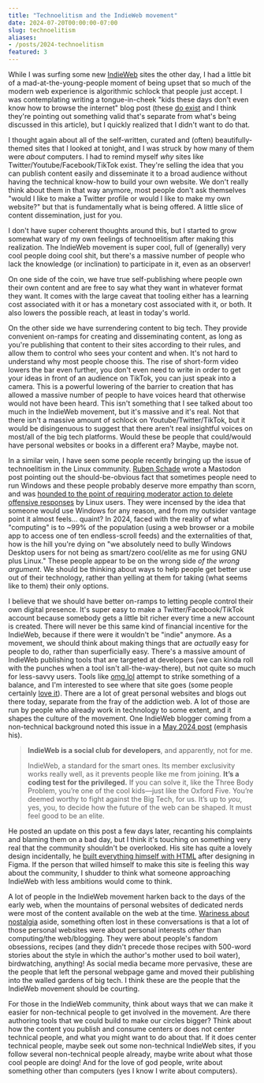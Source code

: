 ```yaml
---
title: "Technoelitism and the IndieWeb movement"
date: 2024-07-20T00:00:00-07:00
slug: technoelitism
aliases:
- /posts/2024-technoelitism
featured: 3
---
```


While I was surfing some new [IndieWeb](https://indieweb.org) sites the other day, I had a little bit of a mad-at-the-young-people moment of being upset that so much of the modern web experience is algorithmic schlock that people just accept. I was contemplating writing a tongue-in-cheek "kids these days don't even know how to browse the internet" blog post (these [do exist](https://pj.bearblog.dev/a-rant-on-americas-youth/) and I think they're pointing out something valid that's separate from what's being discussed in this article), but I quickly realized that I didn't want to do that.

I thought again about all of the self-written, curated and (often) beautifully-themed sites that I looked at tonight, and I was struck by how many of them were _about_ computers. I had to remind myself _why_ sites like Twitter/Youtube/Facebook/TikTok exist. They're selling the idea that you can publish content easily and disseminate it to a broad audience without having the technical know-how to build your own website. We don't really think about them in that way anymore, most people don't ask themselves "would I like to make a Twitter profile or would I like to make my own website?" but that is fundamentally what is being offered. A little slice of content dissemination, just for you.

I don't have super coherent thoughts around this, but I started to grow somewhat wary of my own feelings of technoelitism after making this realization. The IndieWeb movement is super cool, full of (generally) very cool people doing cool shit, but there's a massive number of people who lack the knowledge (or inclination) to participate in it, even as an observer!

On one side of the coin, we have true self-publishing where people own their own content and are free to say what they want in whatever format they want. It comes with the large caveat that tooling either has a learning cost associated with it or has a monetary cost associated with it, or both. It also lowers the possible reach, at least in today's world.

On the other side we have surrendering content to big tech. They provide convenient on-ramps for creating and disseminating content, as long as you're publishing that content to their sites according to their rules, and allow them to control who sees your content and when. It's not hard to understand why most people choose this. The rise of short-form video lowers the bar even further, you don't even need to write in order to get your ideas in front of an audience on TikTok, you can just speak into a camera. This is a powerful lowering of the barrier to creation that has allowed a massive number of people to have voices heard that otherwise would not have been heard. This isn't something that I see talked about too much in the IndieWeb movement, but it's massive and it's real. Not that there isn't a massive amount of schlock on Youtube/Twitter/TikTok, but it would be disingenuous to suggest that there aren't real insightful voices on most/all of the big tech platforms. Would these be people that could/would have personal websites or books in a different era? Maybe, maybe not.

In a similar vein, I have seen some people recently bringing up the issue of technoelitism in the Linux community. [Ruben Schade](https://rubenerd.com) wrote a Mastodon post pointing out the should-be-obvious fact that sometimes people need to run Windows and these people probably deserve more empathy than scorn, and was [hounded to the point of requiring moderator action to delete offensive responses](https://kevquirk.com/blog/linux-elitism-again) by Linux users. They were incensed by the idea that someone would use Windows for any reason, and from my outsider vantage point it almost feels... quaint? In 2024, faced with the reality of what "computing" is to ~99% of the population (using a web browser or a mobile app to access one of ten endless-scroll feeds) and the externalities of that, how is the hill you're dying on "we absolutely need to bully Windows Desktop users for not being as smart/zero cool/elite as me for using GNU plus Linux." These people appear to be on the wrong side _of the wrong argument_. We should be thinking about ways to help people get better use out of their technology, rather than yelling at them for taking (what seems like to them) their only options.

I believe that we should have better on-ramps to letting people control their own digital presence. It's super easy to make a Twitter/Facebook/TikTok account because somebody gets a little bit richer every time a new account is created. There will never be this same kind of financial incentive for the IndieWeb, because if there were it wouldn't be "indie" anymore. As a movement, we should think about making things that are _actually_ easy for people to do, rather than superficially easy. There's a massive amount of IndieWeb publishing tools that are targeted at developers (we can kinda roll with the punches when a tool isn't all-the-way-there), but not quite so much for less-savvy users. Tools like [omg.lol](https://home.omg.lol) attempt to strike something of a balance, and I'm interested to see where that site goes (some people certainly [love it](https://weblog.anniegreens.lol/2024/01/a-love-letter-to-omg-lol)). There are a lot of great personal websites and blogs out there today, separate from the fray of the addiction web. A lot of those are run by people who already work in technology to some extent, and it shapes the culture of the movement. One IndieWeb blogger coming from a non-technical background noted this issue in a [May 2024 post](https://so1o.xyz/blog/3-body-problem) (emphasis his).

> **IndieWeb is a social club for developers**, and apparently, not for me.
>
> IndieWeb, a standard for the smart ones. Its member exclusivity works really well, as it prevents people like me from joining. **It’s a coding test for the privileged.** If you can solve it, like the Three Body Problem, you’re one of the cool kids—just like the Oxford Five. You’re deemed worthy to fight against the Big Tech, for us. It’s up to *you*, yes, you, to decide how the future of the web can be shaped. It must feel good to be an elite.

He posted an update on this post a few days later, recanting his complaints and blaming them on a bad day, but I think it's touching on something very real that the community shouldn't be overlooked. His site has quite a lovely design incidentally, he [built everything himself with HTML](https://so1o.xyz/colophon) after designing in Figma. If the person that willed himself to make this site is feeling this way about the community, I shudder to think what someone approaching IndieWeb with less ambitions would come to think.

A lot of people in the IndieWeb movement harken back to the days of the early web, when the mountains of personal websites of dedicated nerds were most of the content available on the web at the time. [Wariness about nostalgia](https://antientro.pics/retro/criticism/2024/05/05/sick-of-old-computers) aside, something often lost in these conversations is that a lot of those personal websites were about personal interests _other_ than computing/the web/blogging. They were about people's fandom obsessions, recipes (and they didn't precede those recipes with 500-word stories about the style in which the author's mother used to boil water), birdwatching, anything! As social media became more pervasive, these are the people that left the personal webpage game and moved their publishing into the walled gardens of big tech. I think these are the people that the IndieWeb movement should be courting.

For those in the IndieWeb community, think about ways that we can make it easier for non-technical people to get involved in the movement. Are there authoring tools that we could build to make our circles bigger? Think about how the content you publish and consume centers or does not center technical people, and what you might want to do about that. If it does center technical people, maybe seek out some non-technical IndieWeb sites, if you follow several non-technical people already, maybe write about what those cool people are doing! And for the love of god people, write about something other than computers (yes I know I write about computers).

